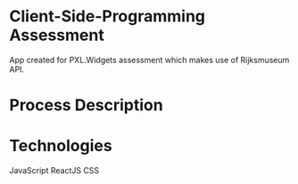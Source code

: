 # Client-Side-Programming Assessment

App created for PXL.Widgets assessment which makes use of Rijksmuseum API.

# Process Description



# Technologies

JavaScript
ReactJS
CSS